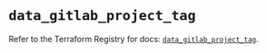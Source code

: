 # `data_gitlab_project_tag`

Refer to the Terraform Registry for docs: [`data_gitlab_project_tag`](https://registry.terraform.io/providers/gitlabhq/gitlab/16.9.1/docs/data-sources/project_tag).
